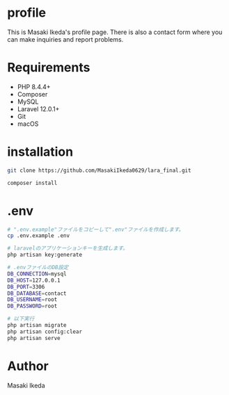 # profile
This is Masaki Ikeda's profile page. There is also a contact form where you can make inquiries and report problems.

# Requirements

- PHP 8.4.4+
- Composer
- MySQL 
- Laravel 12.0.1+
- Git
- macOS

# installation

```bash
git clone https://github.com/MasakiIkeda0629/lara_final.git

composer install
```
# .env

```zsh
# ".env.example"ファイルをコピーして".env"ファイルを作成します。
cp .env.example .env

# laravelのアプリケーションキーを生成します。
php artisan key:generate

# .envファイルのDB設定
DB_CONNECTION=mysql
DB_HOST=127.0.0.1
DB_PORT=3306
DB_DATABASE=contact
DB_USERNAME=root
DB_PASSWORD=root

# 以下実行
php artisan migrate
php artisan config:clear
php artisan serve
```

# Author
Masaki Ikeda